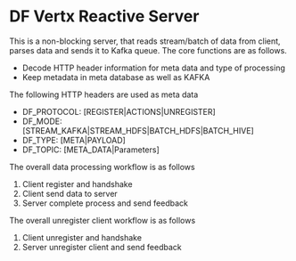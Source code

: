 # DF Vertx Reactive Server 

This is a non-blocking server, that reads stream/batch of data from client, parses data and sends it to Kafka queue. The core functions are as follows.

* Decode HTTP header information for meta data and type of processing
* Keep metadata in meta database as well as KAFKA

The following HTTP headers are used as meta data

* DF_PROTOCOL: [REGISTER|ACTIONS|UNREGISTER]
* DF_MODE: [STREAM_KAFKA|STREAM_HDFS|BATCH_HDFS|BATCH_HIVE]
* DF_TYPE: [META|PAYLOAD]
* DF_TOPIC: [META_DATA|Parameters]

The overall data processing workflow is as follows

1. Client register and handshake
1. Client send data to server
1. Server complete process and send feedback

The overall unregister client workflow is as follows

1. Client unregister and handshake
1. Server unregister client and send feedback